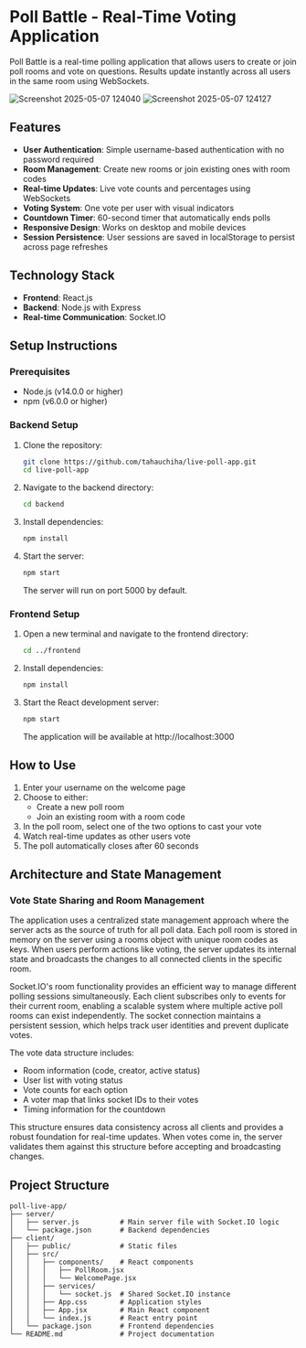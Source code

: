 # Poll Battle - Real-Time Voting Application

Poll Battle is a real-time polling application that allows users to create or join poll rooms and vote on questions. Results update instantly across all users in the same room using WebSockets.

![Screenshot 2025-05-07 124040](https://github.com/user-attachments/assets/0c93fa6a-8dde-464d-b36e-c332da2fa351)
![Screenshot 2025-05-07 124127](https://github.com/user-attachments/assets/6795e88a-718b-4c38-8668-f4976cd88c84)


## Features

- **User Authentication**: Simple username-based authentication with no password required
- **Room Management**: Create new rooms or join existing ones with room codes
- **Real-time Updates**: Live vote counts and percentages using WebSockets
- **Voting System**: One vote per user with visual indicators
- **Countdown Timer**: 60-second timer that automatically ends polls
- **Responsive Design**: Works on desktop and mobile devices
- **Session Persistence**: User sessions are saved in localStorage to persist across page refreshes

## Technology Stack

- **Frontend**: React.js
- **Backend**: Node.js with Express
- **Real-time Communication**: Socket.IO

## Setup Instructions

### Prerequisites

- Node.js (v14.0.0 or higher)
- npm (v6.0.0 or higher)

### Backend Setup

1. Clone the repository:
   ```bash
   git clone https://github.com/tahauchiha/live-poll-app.git
   cd live-poll-app
   ```

2. Navigate to the backend directory:
   ```bash
   cd backend
   ```

3. Install dependencies:
   ```bash
   npm install
   ```

4. Start the server:
   ```bash
   npm start
   ```

   The server will run on port 5000 by default.

### Frontend Setup

1. Open a new terminal and navigate to the frontend directory:
   ```bash
   cd ../frontend
   ```

2. Install dependencies:
   ```bash
   npm install
   ```

3. Start the React development server:
   ```bash
   npm start
   ```

   The application will be available at http://localhost:3000

## How to Use

1. Enter your username on the welcome page
2. Choose to either:
   - Create a new poll room
   - Join an existing room with a room code
3. In the poll room, select one of the two options to cast your vote
4. Watch real-time updates as other users vote
5. The poll automatically closes after 60 seconds

## Architecture and State Management

### Vote State Sharing and Room Management

The application uses a centralized state management approach where the server acts as the source of truth for all poll data. Each poll room is stored in memory on the server using a rooms object with unique room codes as keys. When users perform actions like voting, the server updates its internal state and broadcasts the changes to all connected clients in the specific room.

Socket.IO's room functionality provides an efficient way to manage different polling sessions simultaneously. Each client subscribes only to events for their current room, enabling a scalable system where multiple active poll rooms can exist independently. The socket connection maintains a persistent session, which helps track user identities and prevent duplicate votes.

The vote data structure includes:
- Room information (code, creator, active status)
- User list with voting status
- Vote counts for each option
- A voter map that links socket IDs to their votes
- Timing information for the countdown

This structure ensures data consistency across all clients and provides a robust foundation for real-time updates. When votes come in, the server validates them against this structure before accepting and broadcasting changes.

## Project Structure

```
poll-live-app/
├── server/
│   ├── server.js          # Main server file with Socket.IO logic
│   └── package.json       # Backend dependencies
├── client/
│   ├── public/            # Static files
│   ├── src/
│   │   ├── components/    # React components
│   │   │   ├── PollRoom.jsx
│   │   │   └── WelcomePage.jsx
│   │   ├── services/
│   │   │   └── socket.js  # Shared Socket.IO instance
│   │   ├── App.css        # Application styles
│   │   ├── App.jsx        # Main React component
│   │   └── index.js       # React entry point
│   └── package.json       # Frontend dependencies
└── README.md              # Project documentation
```
